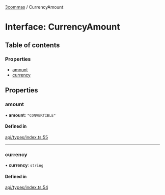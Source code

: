 [3commas](../README.md) / CurrencyAmount

# Interface: CurrencyAmount

## Table of contents

### Properties

- [amount](CurrencyAmount.md#amount)
- [currency](CurrencyAmount.md#currency)

## Properties

### amount

• **amount**: `"CONVERTIBLE"`

#### Defined in

[api/types/index.ts:55](https://github.com/ozum/3commas/blob/154787b/src/api/types/index.ts#L55)

---

### currency

• **currency**: `string`

#### Defined in

[api/types/index.ts:54](https://github.com/ozum/3commas/blob/154787b/src/api/types/index.ts#L54)
